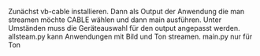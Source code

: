 Zunächst vb-cable installieren. Dann als Output der Anwendung die man streamen möchte CABLE wählen und dann main ausführen. Unter Umständen muss die Geräteauswahl für den output angepasst werden. allsteam.py kann Anwendungen mit Bild und Ton streamen. main.py nur für Ton
